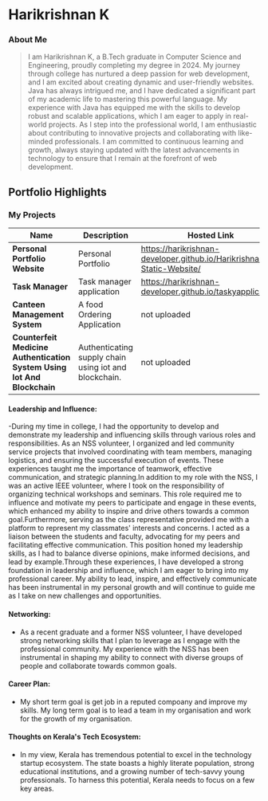 # Harikrishnan K 

### About Me

> I am Harikrishnan K, a B.Tech graduate in Computer Science and Engineering, proudly completing my degree in 2024. My journey through college has nurtured a deep passion for web development, and I am excited about creating dynamic and user-friendly websites. Java has always intrigued me, and I have dedicated a significant part of my academic life to mastering this powerful language. My experience with Java has equipped me with the skills to develop robust and scalable applications, which I am eager to apply in real-world projects. As I step into the professional world, I am enthusiastic about contributing to innovative projects and collaborating with like-minded professionals. I am committed to continuous learning and growth, always staying updated with the latest advancements in technology to ensure that I remain at the forefront of web development.


## Portfolio Highlights

### My Projects

| Name                | Description                                                               | Hosted Link                              | Repo Link                                                      |
|---------------------|---------------------------------------------------------------------------|------------------------------------------|----------------------------------------------------------------|
| **Personal Portfolio Website**  |  Personal Portfolio                                              | https://harikrishnan-developer.github.io/Harikrishnan-Static-Website/    | https://github.com/harikrishnan-developer/Harikrishnan-Static-Website           |
| **Task Manager**  | Task manager application                                             | https://harikrishnan-developer.github.io/taskyapplication/   | https://github.com/harikrishnan-developer/taskyapplication          |
| **Canteen Management System**  | A food Ordering Application        | not uploaded  
| **Counterfeit Medicine Authentication System Using Iot And Blockchain**  | Authenticating supply chain using iot and blockchain.       |not uploaded       

#### Leadership and Influence:

-During my time in college, I had the opportunity to develop and demonstrate my leadership and influencing skills through various roles and responsibilities. As an NSS volunteer, I organized and led community service projects that involved coordinating with team members, managing logistics, and ensuring the successful execution of events. These experiences taught me the importance of teamwork, effective communication, and strategic planning.In addition to my role with the NSS, I was an active IEEE volunteer, where I took on the responsibility of organizing technical workshops and seminars. This role required me to influence and motivate my peers to participate and engage in these events, which enhanced my ability to inspire and drive others towards a common goal.Furthermore, serving as the class representative provided me with a platform to represent my classmates' interests and concerns. I acted as a liaison between the students and faculty, advocating for my peers and facilitating effective communication. This position honed my leadership skills, as I had to balance diverse opinions, make informed decisions, and lead by example.Through these experiences, I have developed a strong foundation in leadership and influence, which I am eager to bring into my professional career. My ability to lead, inspire, and effectively communicate has been instrumental in my personal growth and will continue to guide me as I take on new challenges and opportunities.
#### Networking:

- As a recent graduate and a former NSS volunteer, I have developed strong networking skills that I plan to leverage as I engage with the professional community. My experience with the NSS has been instrumental in shaping my ability to connect with diverse groups of people and collaborate towards common goals.

#### Career Plan:

- My short term goal is get job in a reputed compoany and improve my skills. My long term goal is to lead a team in my organisation and work for the growth of my organisation.

#### Thoughts on Kerala's Tech Ecosystem:

- In my view, Kerala has tremendous potential to excel in the technology startup ecosystem. The state boasts a highly literate population, strong educational institutions, and a growing number of tech-savvy young professionals. To harness this potential, Kerala needs to focus on a few key areas.
